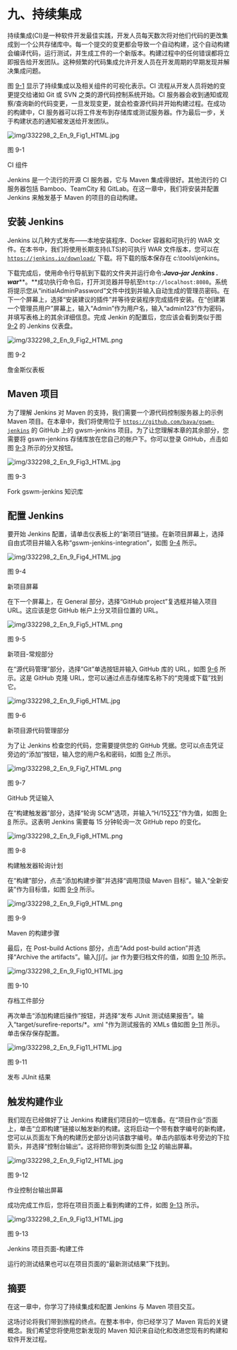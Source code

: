 # 九、持续集成

持续集成(CI)是一种软件开发最佳实践，开发人员每天数次将对他们代码的更改集成到一个公共存储库中。每一个提交的变更都会导致一个自动构建，这个自动构建会编译代码，运行测试，并生成工件的一个新版本。构建过程中的任何错误都将立即报告给开发团队。这种频繁的代码集成允许开发人员在开发周期的早期发现并解决集成问题。

图 [9-1](#Fig1) 显示了持续集成以及相关组件的可视化表示。CI 流程从开发人员将她的变更提交给诸如 Git 或 SVN 之类的源代码控制系统开始。CI 服务器会收到通知或观察/查询新的代码变更，一旦发现变更，就会检查源代码并开始构建过程。在成功的构建中，CI 服务器可以将工件发布到存储库或测试服务器。作为最后一步，关于构建状态的通知被发送给开发团队。

![img/332298_2_En_9_Fig1_HTML.jpg](img/332298_2_En_9_Fig1_HTML.jpg)

图 9-1

CI 组件

Jenkins 是一个流行的开源 CI 服务器，它与 Maven 集成得很好。其他流行的 CI 服务器包括 Bamboo、TeamCity 和 GitLab。在这一章中，我们将安装并配置 Jenkins 来触发基于 Maven 的项目的自动构建。

## 安装 Jenkins

Jenkins 以几种方式发布——本地安装程序、Docker 容器和可执行的 WAR 文件。在本书中，我们将使用长期支持(LTS)的可执行 WAR 文件版本，您可以在 [`https://jenkins.io/download/`](https://jenkins.io/download/) 下载。将下载的版本保存在 c:\tools\jenkins。

下载完成后，使用命令行导航到下载的文件夹并运行命令:***Java–jar Jenkins . war*****。**成功执行命令后，打开浏览器并导航至`http://localhost:8080`。系统将提示您从“initialAdminPassword”文件中找到并输入自动生成的管理员密码。在下一个屏幕上，选择“安装建议的插件”并等待安装程序完成插件安装。在“创建第一个管理员用户”屏幕上，输入“Admin”作为用户名，输入“admin123”作为密码，并填写表格上的其余详细信息。完成 Jenkin 的配置后，您应该会看到类似于图 [9-2](#Fig2) 的 Jenkins 仪表盘。

![img/332298_2_En_9_Fig2_HTML.png](img/332298_2_En_9_Fig2_HTML.png)

图 9-2

詹金斯仪表板

## Maven 项目

为了理解 Jenkins 对 Maven 的支持，我们需要一个源代码控制服务器上的示例 Maven 项目。在本章中，我们将使用位于 [`https://github.com/bava/gswm-jenkins`](https://github.com/bava/gswm-jenkins) 的 GitHub 上的 gwsm-jenkins 项目。为了让您理解本章的其余部分，您需要将 gswm-jenkins 存储库放在您自己的帐户下。你可以登录 GitHub，点击如图 [9-3](#Fig3) 所示的分叉按钮。

![img/332298_2_En_9_Fig3_HTML.jpg](img/332298_2_En_9_Fig3_HTML.jpg)

图 9-3

Fork gswm-jenkins 知识库

## 配置 Jenkins

要开始 Jenkins 配置，请单击仪表板上的“新项目”链接。在新项目屏幕上，选择自由式项目并输入名称“gswm-jenkins-integration”，如图 [9-4](#Fig4) 所示。

![img/332298_2_En_9_Fig4_HTML.jpg](img/332298_2_En_9_Fig4_HTML.jpg)

图 9-4

新项目屏幕

在下一个屏幕上，在 General 部分，选择“GitHub project”复选框并输入项目 URL。这应该是您 GitHub 帐户上分叉项目位置的 URL。

![img/332298_2_En_9_Fig5_HTML.png](img/332298_2_En_9_Fig5_HTML.png)

图 9-5

新项目-常规部分

在“源代码管理”部分，选择“Git”单选按钮并输入 GitHub 库的 URL，如图 [9-6](#Fig6) 所示。这是 GitHub 克隆 URL，您可以通过点击存储库名称下的“克隆或下载”找到它。

![img/332298_2_En_9_Fig6_HTML.jpg](img/332298_2_En_9_Fig6_HTML.jpg)

图 9-6

新项目源代码管理部分

为了让 Jenkins 检查您的代码，您需要提供您的 GitHub 凭据。您可以点击凭证旁边的“添加”按钮，输入您的用户名和密码，如图 [9-7](#Fig7) 所示。

![img/332298_2_En_9_Fig7_HTML.png](img/332298_2_En_9_Fig7_HTML.png)

图 9-7

GitHub 凭证输入

在“构建触发器”部分，选择“轮询 SCM”选项，并输入“H/15∑∑∑”作为值，如图 [9-8](#Fig8) 所示。这表明 Jenkins 需要每 15 分钟轮询一次 GitHub repo 的变化。

![img/332298_2_En_9_Fig8_HTML.png](img/332298_2_En_9_Fig8_HTML.png)

图 9-8

构建触发器轮询计划

在“构建”部分，点击“添加构建步骤”并选择“调用顶级 Maven 目标”。输入“全新安装”作为目标值，如图 [9-9](#Fig9) 所示。

![img/332298_2_En_9_Fig9_HTML.png](img/332298_2_En_9_Fig9_HTML.png)

图 9-9

Maven 的构建步骤

最后，在 Post-build Actions 部分，点击“Add post-build action”并选择“Archive the artifacts”。输入∫∫/∫。jar 作为要归档文件的值，如图 [9-10](#Fig10) 所示。

![img/332298_2_En_9_Fig10_HTML.jpg](img/332298_2_En_9_Fig10_HTML.jpg)

图 9-10

存档工件部分

再次单击“添加构建后操作”按钮，并选择“发布 JUnit 测试结果报告”。输入“target/surefire-reports/*。xml "作为测试报告的 XMLs 值如图 [9-11](#Fig11) 所示。单击保存保存配置。

![img/332298_2_En_9_Fig11_HTML.jpg](img/332298_2_En_9_Fig11_HTML.jpg)

图 9-11

发布 JUnit 结果

## 触发构建作业

我们现在已经做好了让 Jenkins 构建我们项目的一切准备。在“项目作业”页面上，单击“立即构建”链接以触发新的构建。这将启动一个带有数字编号的新构建，您可以从页面左下角的构建历史部分访问该数字编号。单击内部版本号旁边的下拉箭头，并选择“控制台输出”。这将把你带到类似图 [9-12](#Fig12) 的输出屏幕。

![img/332298_2_En_9_Fig12_HTML.jpg](img/332298_2_En_9_Fig12_HTML.jpg)

图 9-12

作业控制台输出屏幕

成功完成工作后，您将在项目页面上看到构建的工件，如图 [9-13](#Fig13) 所示。

![img/332298_2_En_9_Fig13_HTML.jpg](img/332298_2_En_9_Fig13_HTML.jpg)

图 9-13

Jenkins 项目页面-构建工件

运行的测试结果也可以在项目页面的“最新测试结果”下找到。

## 摘要

在这一章中，你学习了持续集成和配置 Jenkins 与 Maven 项目交互。

这场讨论将我们带到旅程的终点。在整本书中，你已经学习了 Maven 背后的关键概念。我们希望您将使用您新发现的 Maven 知识来自动化和改进您现有的构建和软件开发过程。